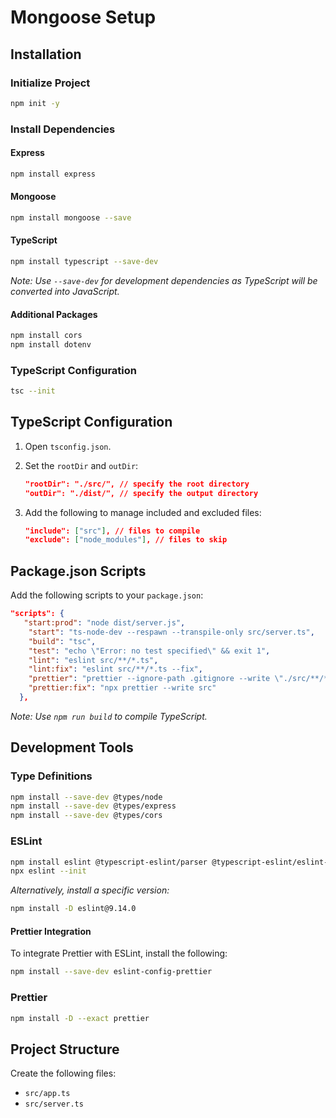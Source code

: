 # Mongoose Setup

## Installation

### Initialize Project

```bash
npm init -y
```

### Install Dependencies

#### Express

```bash
npm install express
```

#### Mongoose

```bash
npm install mongoose --save
```

#### TypeScript

```bash
npm install typescript --save-dev
```

_Note: Use `--save-dev` for development dependencies as TypeScript will be converted into JavaScript._

#### Additional Packages

```bash
npm install cors
npm install dotenv
```

### TypeScript Configuration

```bash
tsc --init
```

## TypeScript Configuration

1. Open `tsconfig.json`.
2. Set the `rootDir` and `outDir`:

   ```json
   "rootDir": "./src/", // specify the root directory
   "outDir": "./dist/", // specify the output directory
   ```

3. Add the following to manage included and excluded files:
   ```json
   "include": ["src"], // files to compile
   "exclude": ["node_modules"], // files to skip
   ```

## Package.json Scripts

Add the following scripts to your `package.json`:

```json
"scripts": {
   "start:prod": "node dist/server.js",
    "start": "ts-node-dev --respawn --transpile-only src/server.ts",
    "build": "tsc",
    "test": "echo \"Error: no test specified\" && exit 1",
    "lint": "eslint src/**/*.ts",
    "lint:fix": "eslint src/**/*.ts --fix",
    "prettier": "prettier --ignore-path .gitignore --write \"./src/**/*.+(js|ts|json)\"",
    "prettier:fix": "npx prettier --write src"
  },
```

_Note: Use `npm run build` to compile TypeScript._

## Development Tools

### Type Definitions

```bash
npm install --save-dev @types/node
npm install --save-dev @types/express
npm install --save-dev @types/cors
```

### ESLint

```bash
npm install eslint @typescript-eslint/parser @typescript-eslint/eslint-plugin --save-dev
npx eslint --init
```

_Alternatively, install a specific version:_

```bash
npm install -D eslint@9.14.0
```

#### Prettier Integration

To integrate Prettier with ESLint, install the following:

```bash
npm install --save-dev eslint-config-prettier
```

### Prettier

```bash
npm install -D --exact prettier
```

## Project Structure

Create the following files:

- `src/app.ts`
- `src/server.ts`